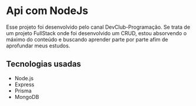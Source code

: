 # Api com NodeJs

Esse projeto foi desenvolvido pelo canal DevClub-Programação.
Se trata de um projeto FullStack onde foi desenvolvido um CRUD, estou absorvendo o máximo do conteúdo e buscando aprender parte por parte afim de aprofundar meus estudos. 

## Tecnologias usadas

- Node.js
- Express
- Prisma
- MongoDB

